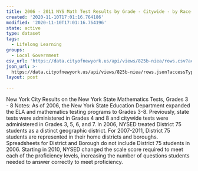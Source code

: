 ```yaml
---
title: 2006 - 2011 NYS Math Test Results by Grade - Citywide - by Race-Ethnicity
created: '2020-11-10T17:01:16.764186'
modified: '2020-11-10T17:01:16.764196'
state: active
type: dataset
tags:
  - Lifelong Learning
groups:
  - Local Government
csv_url: 'https://data.cityofnewyork.us/api/views/825b-niea/rows.csv?accessType=DOWNLOAD'
json_url: >-
  https://data.cityofnewyork.us/api/views/825b-niea/rows.json?accessType=DOWNLOAD
layout: post

---
```

New York City Results on the New York State Mathematics Tests, Grades 3 - 8
Notes:
As of 2006, the New York State Education Department expanded the ELA and mathematics testing programs to Grades 3-8. Previously, state tests were administered in Grades 4 and 8 and citywide tests were administered in Grades 3, 5, 6, and 7.
In 2006, NYSED treated District 75 students as a distinct geographic district. For 2007-2011, District 75 students are represented in their home districts and boroughs. Spreadsheets for District and Borough do not include District 75 students in 2006.
Starting in 2010, NYSED changed the scale score required to meet each of the proficiency levels, increasing the number of questions students needed to answer correctly to meet proficiency.
